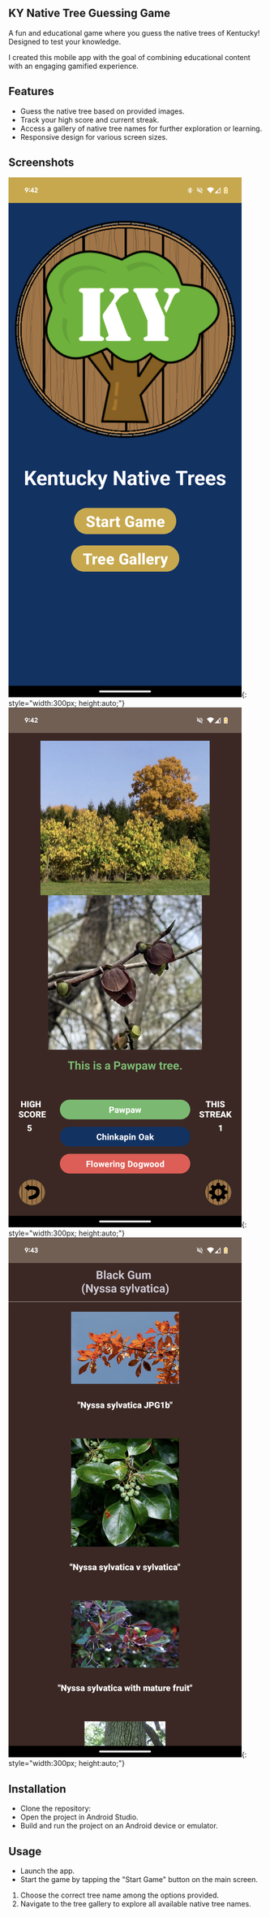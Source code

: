 ## KY Native Tree Guessing Game

A fun and educational game where you guess the native trees of Kentucky! Designed to test your knowledge.

I created this mobile app with the goal of combining educational content with an engaging gamified experience.

## Features
- Guess the native tree based on provided images.
- Track your high score and current streak.
- Access a gallery of native tree names for further exploration or learning.
- Responsive design for various screen sizes.

## Screenshots
![Main Menu](demo_images/main_menu.png){: style="width:300px; height:auto;"}
![Gameplay](demo_images/gameplay.png){: style="width:300px; height:auto;"}
![Gallery](demo_images/gallery.png){: style="width:300px; height:auto;"}


## Installation
- Clone the repository:
- Open the project in Android Studio.
- Build and run the project on an Android device or emulator.

## Usage
- Launch the app.
- Start the game by tapping the "Start Game" button on the main screen.
1.  Choose the correct tree name among the options provided.
2.  Navigate to the tree gallery to explore all available native tree names.
